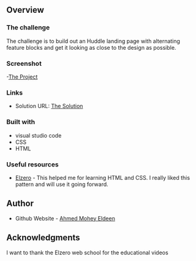 ## Overview

### The challenge

The challenge is to build out an Huddle landing page with alternating feature blocks and get it looking as close to the design as possible.

### Screenshot

-[The Project](Screenshot.png)

### Links

- Solution URL: [The Solution]()

### Built with

- visual studio code
- CSS
- HTML

### Useful resources

- [Elzero](https://elzero.org/) - This helped me for learning HTML and CSS. I really liked this pattern and will use it going forward.

## Author

- Github Website - [Ahmed Mohey Eldeen](https://github.com/Ahmed-Mohey-Eldeen/Frontend-Mentor)

## Acknowledgments

I want to thank the Elzero web school for the educational videos